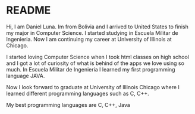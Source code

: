 # README
Hi, I am Daniel Luna.
Im from Bolivia and I arrived to United States to finish my major in Computer Science. I started studying in Escuela Militar de Ingenieria. Now I am continuing my career at University of Illinois at Chicago.

I started loving Computer Science when I took html classes on high school and I got a lot of curiosity of what is behind of the apps we love using so much. In Escuela Militar de Ingenieria I learned my first programming language JAVA.

Now I look forward to graduate at University of Illinois Chicago where I learned different programming languages such as C, C++.

My best programming languages are C, C++, Java


